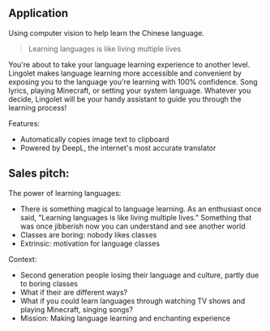 ## Application
Using computer vision to help learn the Chinese language.
> Learning languages is like living multiple lives

You're about to take your language learning experience to another level. Lingolet makes language learning more accessible and convenient by exposing you to the language you're learning with 100% confidence. Song lyrics, playing Minecraft, or setting your system language. Whatever you decide, Lingolet will be your handy assistant to guide you through the learning process!

Features:
- Automatically copies image text to clipboard
- Powered by DeepL, the internet's most accurate translator


## Sales pitch:
The power of learning languages:
- There is something magical to language learning. As an enthusiast once said, "Learning languages is like living multiple lives." Something that was once jibberish now you
can understand and see another world
- Classes are boring: nobody likes classes
- Extrinsic: motivation for language classes

Context:
- Second generation people losing their language and culture, partly due to boring classes
- What if their are different ways?
- What if you could learn languages through watching TV shows and playing Minecraft, singing songs?
- Mission: Making language learning and enchanting experience
